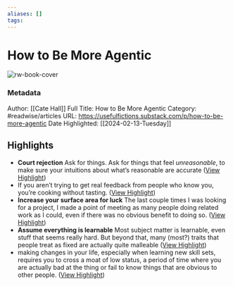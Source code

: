 ```yaml
---
aliases: []
tags:
---
```

# How to Be More Agentic

![rw-book-cover](https://substackcdn.com/image/fetch/f_auto,q_auto:best,fl_progressive:steep/https%3A%2F%2Fusefulfictions.substack.com%2Ftwitter%2Fsubscribe-card.jpg%3Fv%3D1474643648%26version%3D9)
### Metadata
Author: [[Cate Hall]]
Full Title: How to Be More Agentic
Category: #readwise/articles
URL: https://usefulfictions.substack.com/p/how-to-be-more-agentic
Date Highlighted: [[2024-02-13-Tuesday]]

## Highlights
- **Court rejection**
  Ask for things. Ask for things that feel *unreasonable*, to make sure your intuitions about what’s reasonable are accurate ([View Highlight](https://read.readwise.io/read/01hpg67kq05tp9ba04v346nk7d))
- If you aren’t trying to get real feedback from people who know you, you’re cooking without tasting. ([View Highlight](https://read.readwise.io/read/01hpg67ynbvdhwsd8bwt6byp3n))
- **Increase your surface area for luck**
  The last couple times I was looking for a project, I made a point of meeting as many people doing related work as I could, even if there was no obvious benefit to doing so. ([View Highlight](https://read.readwise.io/read/01hpg68p4ybe036v1gm71jgdy8))
- **Assume everything is learnable**
  Most subject matter is learnable, even stuff that seems really hard. But beyond that, many (most?) traits that people treat as fixed are actually quite malleable ([View Highlight](https://read.readwise.io/read/01hpg6cbq12ncb59hm76jtjetx))
- making changes in your life, especially when learning new skill sets, requires you to cross a moat of low status, a period of time where you are actually bad at the thing or fail to know things that are obvious to other people. ([View Highlight](https://read.readwise.io/read/01hpg6nfzw9wq0t7anak8r378p))
